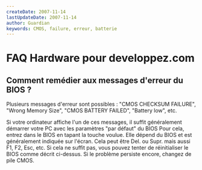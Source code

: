 ```yaml
---
createDate: 2007-11-14
lastUpdateDate: 2007-11-14
author: Guardian
keywords: CMOS, failure, erreur, batterie
---
```


# FAQ Hardware pour developpez.com

## Comment remédier aux messages d'erreur du BIOS ?

Plusieurs messages d'erreur sont possibles : "CMOS CHECKSUM FAILURE", "Wrong Memory Size", "CMOS BATTERY FAILED", "Battery low", etc.

Si votre ordinateur affiche l'un de ces messages, il suffit généralement démarrer votre PC avec les paramètres "par défaut" du BIOS
Pour cela, entrez dans le BIOS en tapant la touche voulue. Elle dépend du BIOS et est généralement indiquée sur l'écran. Cela peut être Del. ou Supr. mais aussi F1, F2, Esc, etc.
Si cela ne suffit pas, vous pouvez tenter de réinitialiser le BIOS comme décrit ci-dessus.
Si le problème persiste encore, changez de pile CMOS.